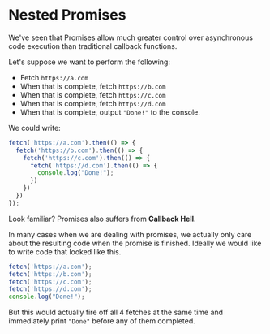 # Nested Promises

We've seen that Promises allow much greater control over asynchronous code execution than traditional callback functions.  

Let's suppose we want to perform the following:
- Fetch `https://a.com`
- When that is complete, fetch `https://b.com`
- When that is complete, fetch `https://c.com`
- When that is complete, fetch `https://d.com`
- When that is complete, output `"Done!"` to the console.

We could write:
```js
fetch('https://a.com').then(() => {
  fetch('https://b.com').then(() => {
    fetch('https://c.com').then(() => {
      fetch('https://d.com').then(() => {
        console.log("Done!");
      })
    })
  })
});
```

Look familiar? Promises also suffers from **Callback Hell**.

In many cases when we are dealing with promises, we actually only care about the resulting code when the promise is finished.  Ideally we would like to write code that looked like this.

```js
fetch('https://a.com');
fetch('https://b.com');
fetch('https://c.com');
fetch('https://d.com');
console.log("Done!");
```

But this would actually fire off all 4 fetches at the same time and immediately print `"Done"` before any of them completed.